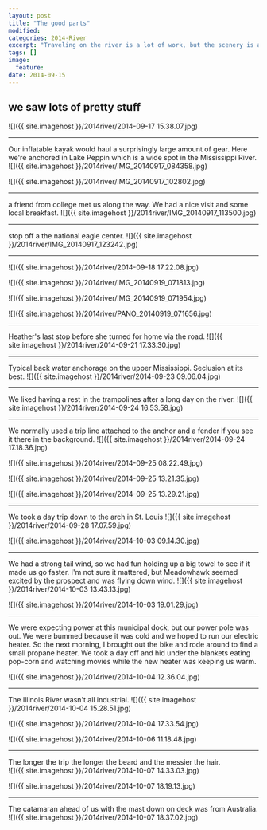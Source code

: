 ```yaml
---
layout: post
title: "The good parts"
modified:
categories: 2014-River
excerpt: "Traveling on the river is a lot of work, but the scenery is amazing to take in at 8mph."
tags: []
image:
  feature:
date: 2014-09-15
---
```



## we saw lots of pretty stuff

![]({{ site.imagehost }}/2014river/2014-09-17 15.38.07.jpg)

-----

Our inflatable kayak would haul a surprisingly large amount of gear. Here we're anchored in Lake Peppin which is a wide spot in the Mississippi River.
![]({{ site.imagehost }}/2014river/IMG_20140917_084358.jpg)

![]({{ site.imagehost }}/2014river/IMG_20140917_102802.jpg)

----

a friend from college met us along the way. We had a nice visit and some local breakfast.
![]({{ site.imagehost }}/2014river/IMG_20140917_113500.jpg)

----

stop off a the national eagle center.
![]({{ site.imagehost }}/2014river/IMG_20140917_123242.jpg)

----

![]({{ site.imagehost }}/2014river/2014-09-18 17.22.08.jpg)

![]({{ site.imagehost }}/2014river/IMG_20140919_071813.jpg)

![]({{ site.imagehost }}/2014river/IMG_20140919_071954.jpg)

![]({{ site.imagehost }}/2014river/PANO_20140919_071656.jpg)

-----

Heather's last stop before she turned for home via the road.
![]({{ site.imagehost }}/2014river/2014-09-21 17.33.30.jpg)

-----

Typical back water anchorage on the upper Mississippi. Seclusion at its best.
![]({{ site.imagehost }}/2014river/2014-09-23 09.06.04.jpg)

-----

We liked having a rest in the trampolines after a long day on the river.
![]({{ site.imagehost }}/2014river/2014-09-24 16.53.58.jpg)

-----

We normally used a trip line attached to the anchor and a fender if you see it there in the background.
![]({{ site.imagehost }}/2014river/2014-09-24 17.18.36.jpg)

![]({{ site.imagehost }}/2014river/2014-09-25 08.22.49.jpg)

![]({{ site.imagehost }}/2014river/2014-09-25 13.21.35.jpg)

![]({{ site.imagehost }}/2014river/2014-09-25 13.29.21.jpg)

-----

We took a day trip down to the arch in St. Louis
![]({{ site.imagehost }}/2014river/2014-09-28 17.07.59.jpg)

![]({{ site.imagehost }}/2014river/2014-10-03 09.14.30.jpg)

-----

We had a strong tail wind, so we had fun holding up a big towel to see if it made us go faster. I'm not sure it mattered, but Meadowhawk seemed excited by the prospect and was flying down wind.
![]({{ site.imagehost }}/2014river/2014-10-03 13.43.13.jpg)

![]({{ site.imagehost }}/2014river/2014-10-03 19.01.29.jpg)


-----
We were expecting power at this municipal dock, but our power pole was out. We were bummed because it was cold and we hoped to run our electric heater. So the next morning, I brought out the bike and rode around to find a small propane heater. We took a day off and hid under the blankets eating pop-corn and watching movies while the new heater was keeping us warm.

![]({{ site.imagehost }}/2014river/2014-10-04 12.36.04.jpg)

----

The Illinois River wasn't all industrial.
![]({{ site.imagehost }}/2014river/2014-10-04 15.28.51.jpg)

![]({{ site.imagehost }}/2014river/2014-10-04 17.33.54.jpg)

![]({{ site.imagehost }}/2014river/2014-10-06 11.18.48.jpg)

----

The longer the trip the longer the beard and the messier the hair.  
![]({{ site.imagehost }}/2014river/2014-10-07 14.33.03.jpg)

![]({{ site.imagehost }}/2014river/2014-10-07 18.19.13.jpg)

-----

The catamaran ahead of us with the mast down on deck was from Australia.  
![]({{ site.imagehost }}/2014river/2014-10-07 18.37.02.jpg)


